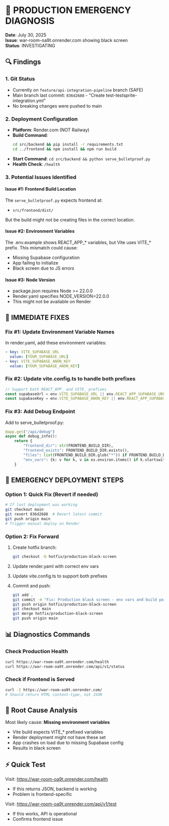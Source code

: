 # 🚨 PRODUCTION EMERGENCY DIAGNOSIS

**Date**: July 30, 2025  
**Issue**: war-room-oa9t.onrender.com showing black screen  
**Status**: INVESTIGATING

## 🔍 Findings

### 1. Git Status
- Currently on `feature/api-integration-pipeline` branch (SAFE)
- Main branch last commit: `836d2688` - "Create test-testsprite-integration.yml"
- No breaking changes were pushed to main

### 2. Deployment Configuration
- **Platform**: Render.com (NOT Railway)
- **Build Command**: 
  ```bash
  cd src/backend && pip install -r requirements.txt
  cd ../frontend && npm install && npm run build
  ```
- **Start Command**: `cd src/backend && python serve_bulletproof.py`
- **Health Check**: `/health`

### 3. Potential Issues Identified

#### Issue #1: Frontend Build Location
The `serve_bulletproof.py` expects frontend at:
- `src/frontend/dist/`

But the build might not be creating files in the correct location.

#### Issue #2: Environment Variables
The .env.example shows REACT_APP_* variables, but Vite uses VITE_* prefix. This mismatch could cause:
- Missing Supabase configuration
- App failing to initialize
- Black screen due to JS errors

#### Issue #3: Node Version
- package.json requires Node >= 22.0.0
- Render.yaml specifies NODE_VERSION=22.0.0
- This might not be available on Render

## 🔧 IMMEDIATE FIXES

### Fix #1: Update Environment Variable Names
In render.yaml, add these environment variables:
```yaml
- key: VITE_SUPABASE_URL
  value: [YOUR_SUPABASE_URL]
- key: VITE_SUPABASE_ANON_KEY  
  value: [YOUR_SUPABASE_ANON_KEY]
```

### Fix #2: Update vite.config.ts to handle both prefixes
```typescript
// Support both REACT_APP_ and VITE_ prefixes
const supabaseUrl = env.VITE_SUPABASE_URL || env.REACT_APP_SUPABASE_URL;
const supabaseKey = env.VITE_SUPABASE_ANON_KEY || env.REACT_APP_SUPABASE_ANON_KEY;
```

### Fix #3: Add Debug Endpoint
Add to serve_bulletproof.py:
```python
@app.get("/api/debug")
async def debug_info():
    return {
        "frontend_dir": str(FRONTEND_BUILD_DIR),
        "frontend_exists": FRONTEND_BUILD_DIR.exists(),
        "files": list(FRONTEND_BUILD_DIR.glob("*")) if FRONTEND_BUILD_DIR.exists() else [],
        "env_vars": {k: v for k, v in os.environ.items() if k.startswith(("VITE_", "REACT_APP_"))}
    }
```

## 🚀 EMERGENCY DEPLOYMENT STEPS

### Option 1: Quick Fix (Revert if needed)
```bash
# If last deployment was working
git checkout main
git revert 836d2688  # Revert latest commit
git push origin main
# Trigger manual deploy on Render
```

### Option 2: Fix Forward
1. Create hotfix branch:
   ```bash
   git checkout -b hotfix/production-black-screen
   ```

2. Update render.yaml with correct env vars
3. Update vite.config.ts to support both prefixes
4. Commit and push:
   ```bash
   git add .
   git commit -m "Fix: Production black screen - env vars and build path"
   git push origin hotfix/production-black-screen
   git checkout main
   git merge hotfix/production-black-screen
   git push origin main
   ```

## 📊 Diagnostics Commands

### Check Production Health
```bash
curl https://war-room-oa9t.onrender.com/health
curl https://war-room-oa9t.onrender.com/api/v1/status
```

### Check if Frontend is Served
```bash
curl -I https://war-room-oa9t.onrender.com/
# Should return HTML content-type, not JSON
```

## 🎯 Root Cause Analysis

Most likely cause: **Missing environment variables**
- Vite build expects VITE_* prefixed variables
- Render deployment might not have these set
- App crashes on load due to missing Supabase config
- Results in black screen

## ⚡ Quick Test

Visit: https://war-room-oa9t.onrender.com/health
- If this returns JSON, backend is working
- Problem is frontend-specific

Visit: https://war-room-oa9t.onrender.com/api/v1/test  
- If this works, API is operational
- Confirms frontend issue